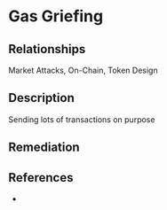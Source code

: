 # Gas Griefing

## Relationships

Market Attacks, On-Chain, Token Design

## Description

Sending lots of transactions on purpose

## Remediation

## References

-
